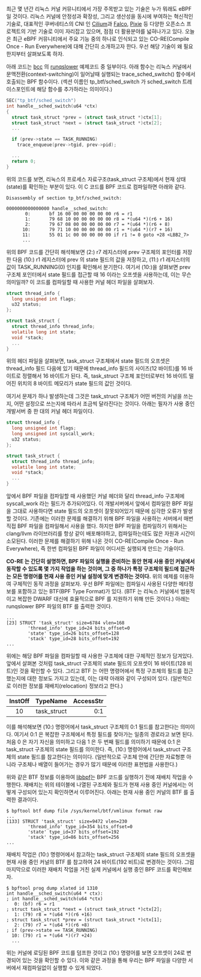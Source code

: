 최근 몇 년간 리눅스 커널 커뮤니티에서 가장 주목받고 있는 기술은 누가 뭐래도 eBPF 일 것이다. 리눅스 커널에 안정성과 확장성, 그리고 생산성을 동시에 부여하는 혁신적인 기술로, 대표적인 쿠버네티스의 CNI 인 [Cilium](https://cilium.io/)과 [Falco](https://falco.org/), [Pixie](https://pixielabs.ai/) 등 다양한 오픈소스 프로젝트의 기반 기술로 이미 자리잡고 있으며, 점점 더 활용분야를 넓혀나가고 있다. 오늘은 최근 eBPF 커뮤니티에서 주요 기능 중의 하나로 인식되고 있는 CO-RE(Compile Once - Run Everywhere)에 대해 간단히 소개하고자 한다. 우선 해당 기술이 왜 필요한지부터 살펴보도록 하자.

아래 코드는 [bcc](https://github.com/iovisor/bcc) 의 [runqslower](https://github.com/iovisor/bcc/blob/master/libbpf-tools/runqslower.bpf.c) 예제코드 중 일부이다. 아래 함수는 리눅스 커널에서 문맥전환(context-switching)이 일어날때 실행되는 trace_sched_switch() 함수에서 호출되는 BPF 함수이다. (섹션 이름인 tp_btf/sched_switch 가 sched_switch 트레이스포인트에 해당 함수를 추가하라는 의미이다.)

```c
SEC("tp_btf/sched_switch")
int handle__sched_switch(u64 *ctx)
{
  struct task_struct *prev = (struct task_struct *)ctx[1];
  struct task_struct *next = (struct task_struct *)ctx[2];
  ...

  if (prev->state == TASK_RUNNING)
    trace_enqueue(prev->tgid, prev->pid);

  ...
  return 0;
}
```

위의 코드를 보면, 리눅스의 프로세스 자료구조(task_struct 구조체)에서 현재 상태(state)를 확인하는 부분이 있다. 이 C 코드를 BPF 코드로 컴파일하면 아래와 같다.

```
Disassembly of section tp_btf/sched_switch:

0000000000000000 handle__sched_switch:
       0:       bf 16 00 00 00 00 00 00 r6 = r1
       1:       79 68 10 00 00 00 00 00 r8 = *(u64 *)(r6 + 16)
       2:       79 67 08 00 00 00 00 00 r7 = *(u64 *)(r6 + 8)
      10:       79 71 10 00 00 00 00 00 r1 = *(u64 *)(r7 + 16)
      11:       55 01 1c 00 00 00 00 00 if r1 != 0 goto +28 <LBB2_7>
      ...
```

위의 BPF 코드를 간단히 해석해보면 (2:) r7 레지스터에 prev 구조체의 포인터를 저장한 다음 (10:) r1 레지스터에 prev 의 state 필드의 값을 저장하고, (11:) r1 레지스터의 값이 TASK_RUNNING(0) 인지를 확인해서 분기한다. 여기서 (10:)을 살펴보면 prev 구조체 포인터에서 state 필드를 접근할 때 16 이라는 오프셋을 사용하는데, 이는 무슨 의미일까? 이 코드를 컴파일할 때 사용한 커널 헤더 파일을 살펴보자.

```c
struct thread_info {
  long unsigned int flags;
  u32 status;
};

struct task_struct {
  struct thread_info thread_info;
  volatile long int state;
  void *stack;
  ...
}
```

위의 헤더 파일을 살펴보면, task_struct 구조체에서 state 필드의 오프셋은 thread_info 필드 다음에 있기 때문에 thread_info 필드의 사이즈(12 바이트)를 16 바이트로 정렬해서 16 바이트가 된다. 즉, task_struct 구조체 포인터로부터 16 바이트 떨어진 위치의 8 바이트 메모리가 state 필드의 값인 것이다.

여기서 문제가 하나 발생하는데 그것은 task_struct 구조체가 어떤 버전의 커널을 쓰는지, 어떤 설정으로 쓰는지에 따라서 조금씩 달라진다는 것이다. 아래는 필자가 사용 중인 개발서버 중 한 대의 커널 헤더 파일이다.

```c
struct thread_info {
  long unsigned int flags;
  long unsigned int syscall_work;
  u32 status;
};

struct task_struct {
  struct thread_info thread_info;
  volatile long int state;
  void *stack;
  ...
}
```

앞에서 BPF 파일을 컴파일할 때 사용했던 커널 헤더와 달리 thread_info 구조체에 syscall_work 라는 필드가 추가되어있다. 이 개발서버에서 앞에서 컴파일한 BPF 파일을 그대로 사용하다면 state 필드의 오프셋이 잘못되어있기 때문에 심각한 오류가 발생할 것이다. 기존에는 이러한 문제를 해결하기 위해 BPF 파일을 사용하는 서버에서 매번 직접 BPF 파일을 컴파일해서 사용을 했다. 하지만 BPF 파일을 컴파일하기 위해서는 clang/llvm 라이브러리를 항상 같이 배포해야하고, 컴파일하는데도 많은 자원과 시간이 소모된다. 이러한 문제를 해결하기 위해 나온 것이 CO-RE(Compile Once - Run Everywhere), 즉 한번 컴파일된 BPF 파일이 어디서든 실행되게 만드는 기술이다.

**CO-RE 는 간단히 설명하면, BPF 파일의 실행을 준비하는 동안 현재 사용 중인 커널에서 동작할 수 있도록 몇 가지 작업을 하는 것이며, 그 중 하나가 특정 구조체의 필드에 접근하는 모든 명령어를 현재 사용 중인 커널 설정에 맞게 변경하는 것이다.** 위의 예제를 이용하여 구체적인 동작 과정을 살펴보자. 우선 BPF 파일에는 컴파일시 사용된 다양한 메타정보를 포함하고 있는 BTF(BPF Type Format)가 있다. (BTF 는 리눅스 커널에서 범용적이고 복잡한 DWARF 대신에 효율적으로 BPF 를 지원하기 위해 만든 것이다.) 아래는 runqslower BPF 파일의 BTF 를 출력한 것이다.

```
...
[23] STRUCT 'task_struct' size=6784 vlen=168
        'thread_info' type_id=24 bits_offset=0
        'state' type_id=26 bits_offset=128
        'stack' type_id=28 bits_offset=192
...
```

위에는 해당 BPF 파일을 컴파일할 때 사용한 구조체에 대한 구체적인 정보가 담겨있다. 앞에서 살펴본 것처럼 task_struct 구조체의 state 필드의 오프셋이 16 바이트(128 비트)인 것을 확인할 수 있다. 그리고 BTF 는 어떤 명령어에서 특정 구조체의 필드를 접근했는지에 대한 정보도 가지고 있는데, 이는 대략 아래와 같이 구성되어 있다. (일반적으로 이러한 정보를 재배치(relocation) 정보라고 한다.)

| InstOff |  TypeName   | AccessStr |
| :-----: | :---------: | --------: |
|   10    | task_struct |       0:1 |

이를 해석해보면 (10:) 명령어에서 task_struct 구조체의 0:1 필드를 참고한다는 의미이다. 여기서 0:1 은 복잡한 구조체에서 특정 필드를 찾아가는 일종의 경로라고 보면 된다. 처음 0 은 자기 자신을 의미하고 다음 1 은 두 번째 필드를 의미하기 때문에 0:1 은 task_struct 구조체의 state 필드를 의미한다. 즉, (10:) 명령어에서 task_struct 구조체의 state 필드를 참고한다는 의미이다. (일반적으로 구조체 안에 간단한 자료형뿐 아니라 구조체나 배열이 들어가는 경우가 많기 때문에 이러한 표현법을 사용한다.)

위와 같은 BTF 정보를 이용하여 [libbpf](https://github.com/torvalds/linux/blob/master/tools/lib/bpf/libbpf.c)는 BPF 코드를 실행하기 전에 재배치 작업을 수행한다. 재배치는 위의 테이블에 나열된 구조체와 필드가 현재 사용 중인 커널에서는 어떻게 구성되어 있는지 확인하면서 이루어진다. 아래는 현재 사용 중인 커널의 BTF 를 출력한 결과이다.

```
$ bpftool btf dump file /sys/kernel/btf/vmlinux format raw
...
[133] STRUCT 'task_struct' size=9472 vlen=230
        'thread_info' type_id=354 bits_offset=0
        'state' type_id=37 bits_offset=192
        'stack' type_id=86 bits_offset=256
...
```

재배치 작업은 (10:) 명령어에서 참고하는 task_struct 구조체의 state 필드의 오프셋을 현재 사용 중인 커널의 BTF 를 참고하여 24 바이트(192 비트)로 변경하는 것이다. 그럼 마지막으로 이러한 재배치 작업을 거친 실제 커널에서 실행 중인 BPF 코드를 확인해보자.

```
$ bpftool prog dump xlated id 1310
int handle__sched_switch(u64 * ctx):
; int handle__sched_switch(u64 *ctx)
   0: (bf) r6 = r1
; struct task_struct *next = (struct task_struct *)ctx[2];
   1: (79) r8 = *(u64 *)(r6 +16)
; struct task_struct *prev = (struct task_struct *)ctx[1];
   2: (79) r7 = *(u64 *)(r6 +8)
; if (prev->state == TASK_RUNNING)
  10: (79) r1 = *(u64 *)(r7 +24)
  ...
```

위는 커널에 로딩된 BPF 코드를 덤프한 것이고 (10:) 명령어를 보면 오프셋이 24로 변경되어 있는 것을 확인할 수 있다. 이와 같은 과정을 통해 우리는 BPF 파일을 다양한 서버에서 재컴파일없이 실행할 수 있게 되었다.
